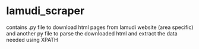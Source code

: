 # lamudi_scraper
contains .py file to download html pages from lamudi website (area specific) and another py file to parse the downloaded html and extract the data needed using XPATH
